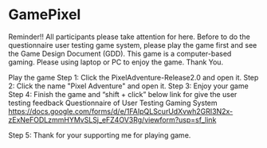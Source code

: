 # GamePixel

Reminder!!
All participants please take attention for here.
Before to do the questionnaire user testing game system, please play the game first and see the Game Design Document (GDD).
This game is a computer-based gaming. Please using laptop or PC to enjoy the game. Thank You.

Play the game
Step 1: Click the PixelAdventure-Release2.0 and open it.
Step 2: Click the name "Pixel Adventure" and open it.
Step 3: Enjoy your game
Step 4: Finish the game and “shift + click” below link for give the user testing feedback
Questionnaire of User Testing Gaming System
https://docs.google.com/forms/d/e/1FAIpQLScurUdXvwh2GRI3N2x-zExNeFODLzmmHYMvSLSj_eFZ4OV3Rg/viewform?usp=sf_link

Step 5: Thank for your supporting me for playing game.
